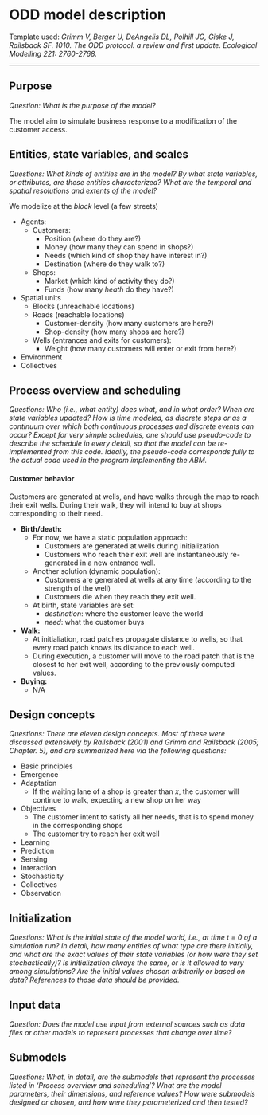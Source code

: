 # ODD model description

Template used: *Grimm V, Berger U, DeAngelis DL, Polhill JG, Giske J, Railsback SF. 1010. The ODD protocol: a review and first update. Ecological Modelling 221: 2760-2768.*

---

## Purpose

*Question: What is the purpose of the model?*

The model aim to simulate business response to a modification of the customer access.


## Entities, state variables, and scales

*Questions: What kinds of entities are in the model? By what state variables, or attributes, are these entities characterized? What are the temporal and spatial resolutions and extents of the model?*

We modelize at the *block* level (a few streets)

 - Agents: 
     - Customers:
         - Position (where do they are?)
         - Money (how many they can spend in shops?)
         - Needs (which kind of shop they have interest in?)
         - Destination (where do they walk to?)
     - Shops:
         - Market (which kind of activity they do?)
         - Funds (how many *heath* do they have?)
 - Spatial units
      - Blocks (unreachable locations)
      - Roads (reachable locations)
          - Customer-density (how many customers are here?)
          - Shop-density (how many shops are here?)
      - Wells (entrances and exits for customers):
          - Weight (how many customers will enter or exit from here?)
 - Environment
 - Collectives

## Process overview and scheduling

*Questions: Who (i.e., what entity) does what, and in what order? When are state variables updated? How is time modeled, as discrete steps or as a continuum over which both continuous processes and discrete events can occur? Except for very simple schedules, one should use pseudo-code to describe the schedule in every detail, so that the model can be re-implemented from this code. Ideally, the pseudo-code corresponds fully to the actual code used in the program implementing the ABM.*

#### Customer behavior

Customers are generated at wells, and have walks through the map to reach their exit wells. During their walk, they will intend to buy at shops corresponding to their need.

- **Birth/death:**
    - For now, we have a static population approach:
        - Customers are generated at wells during initialization
        - Customers who reach their exit well are instantaneously re-generated in a new entrance well.
    - Another solution (dynamic population):
        - Customers are generated at wells at any time (according to the strength of the well)
        - Customers die when they reach they exit well. 
    - At birth, state variables are set:
        - *destination*: where the customer leave the world
        - *need*: what the customer buys
- **Walk:**
    - At initialiation, road patches propagate distance to wells, so that every road patch knows its distance to each well.
    - During execution, a customer will move to the road patch that is the closest to her exit well, according to the previously computed values.
- **Buying:**
    - N/A

## Design concepts

*Questions: There are eleven design concepts. Most of these were discussed extensively by Railsback (2001) and Grimm and Railsback (2005; Chapter. 5), and are summarized here via the following questions:*

 - Basic principles
 - Emergence
 - Adaptation
     - If the waiting lane of a shop is greater than *x*, the customer will continue to walk, expecting a new shop on her way
 - Objectives
     - The customer intent to satisfy all her needs, that is to spend money in the corresponding shops
     - The customer try to reach her exit well
 - Learning
 - Prediction
 - Sensing
 - Interaction
 - Stochasticity
 - Collectives
 - Observation
 
## Initialization

*Questions: What is the initial state of the model world, i.e., at time t = 0 of a simulation run? In detail, how many entities of what type are there initially, and what are the exact values of their state variables (or how were they set stochastically)? Is initialization always the same, or is it allowed to vary among simulations? Are the initial values chosen arbitrarily or based on data? References to those data should be provided.*


## Input data

*Question: Does the model use input from external sources such as data files or other models to represent processes that change over time?*


## Submodels

*Questions: What, in detail, are the submodels that represent the processes listed in ‘Process overview and scheduling’? What are the model parameters, their dimensions, and reference values? How were submodels designed or chosen, and how were they parameterized and then tested?*